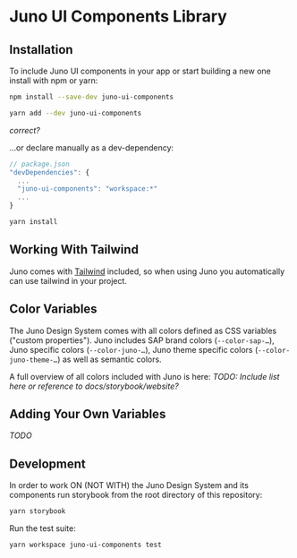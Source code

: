# Juno UI Components Library

## Installation

To include Juno UI components in your app or start building a new one install with npm or yarn:

```bash
npm install --save-dev juno-ui-components
```

```bash
yarn add --dev juno-ui-components
```
*correct?*


…or declare manually as a dev-dependency:

```js
// package.json
"devDependencies": {
  ...
  "juno-ui-components": "workspace:*"
  ...
}
```

```bash
yarn install
```

## Working With Tailwind
Juno comes with [Tailwind](https://tailwindcss.com/) included, so when using Juno you automatically can use tailwind in your project.

## Color Variables
The Juno Design System comes with all colors defined as CSS variables ("custom properties").
Juno includes SAP brand colors (`--color-sap-…`), Juno specific colors (`--color-juno-…`), Juno theme specific colors (`--color-juno-theme-…`) as well as semantic colors.

A full overview of all colors included with Juno is here: *TODO: Include list here or reference to docs/storybook/website?*

## Adding Your Own Variables
*TODO*

## Development
In order to work ON (NOT WITH) the Juno Design System and its components run storybook from the root directory of this repository:

```bash
yarn storybook
```

Run the test suite:

```bash
yarn workspace juno-ui-components test
```
